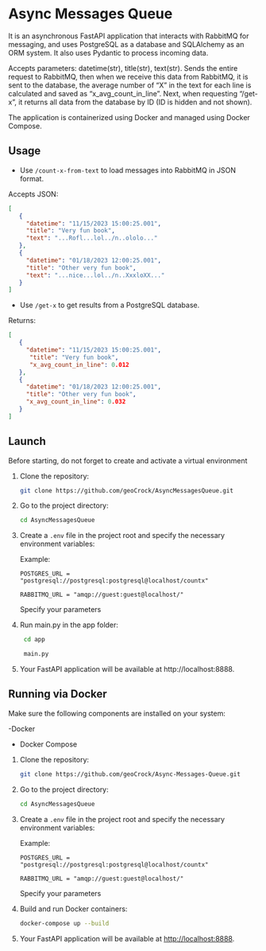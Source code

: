 # Async Messages Queue

It is an asynchronous FastAPI application that interacts with RabbitMQ for messaging, and uses PostgreSQL as a database and SQLAlchemy as an ORM system.
It also uses Pydantic to process incoming data.

Accepts parameters: datetime(str), title(str), text(str). Sends the entire request to RabbitMQ, then when we receive this data from RabbitMQ, it is sent to the database, the average number of “X” in the text for each line is calculated and saved as “x_avg_count_in_line”. Next, when requesting “/get-x”, it returns all data from the database by ID (ID is hidden and not shown).

The application is containerized using Docker and managed using Docker Compose.

## Usage
- Use `/count-x-from-text` to load messages into RabbitMQ in JSON format.

Accepts JSON:

```json
[
   {
     "datetime": "11/15/2023 15:00:25.001",
     "title": "Very fun book",
     "text": "...Rofl...lol../n..ololo..."
   },
   {
     "datetime": "01/18/2023 12:00:25.001",
     "title": "Other very fun book",
     "text": "...nice...lol../n..XxxloXX..."
   }
]
```

- Use `/get-x` to get results from a PostgreSQL database.
  
Returns:

```json
[
   {
     "datetime": "11/15/2023 15:00:25.001",
      "title": "Very fun book",
      "x_avg_count_in_line": 0.012
   },
   {
     "datetime": "01/18/2023 12:00:25.001",
     "title": "Other very fun book",
     "x_avg_count_in_line": 0.032
   }
]
```

## Launch

Before starting, do not forget to create and activate a virtual environment

1. Clone the repository:

     ```bash
     git clone https://github.com/geoCrock/AsyncMessagesQueue.git
     ```

2. Go to the project directory:

     ```bash
     cd AsyncMessagesQueue
     ```

3. Create a `.env` file in the project root and specify the necessary environment variables:

    Example:
     ```env
     POSTGRES_URL = "postgresql://postgresql:postgresql@localhost/countx"
    
     RABBITMQ_URL = "amqp://guest:guest@localhost/"
     ```

    Specify your parameters
   
5. Run main.py in the app folder:
    ```bash
     cd app
     ```

    ```bash
     main.py
     ```
   
6. Your FastAPI application will be available at http://localhost:8888.



## Running via Docker

Make sure the following components are installed on your system:

-Docker
- Docker Compose

1. Clone the repository:

     ```bash
     git clone https://github.com/geoCrock/Async-Messages-Queue.git
     ```

2. Go to the project directory:

     ```bash
     cd AsyncMessagesQueue
     ```

3. Create a `.env` file in the project root and specify the necessary environment variables:


    Example:
     ```env
     POSTGRES_URL = "postgresql://postgresql:postgresql@localhost/countx"
    
     RABBITMQ_URL = "amqp://guest:guest@localhost/"
     ```

    Specify your parameters

5. Build and run Docker containers:

     ```bash
     docker-compose up --build
     ```

6. Your FastAPI application will be available at [http://localhost:8888](http://localhost:8888).
